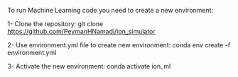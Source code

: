 To run Machine Learning code you need to create a new environment:

1- Clone the repository: git clone https://github.com/PeymanHNamadi/ion_simulator

2- Use environment.yml file to create new environment: conda env create -f environment.yml 

3- Activate the new environment: conda activate ion_ml
